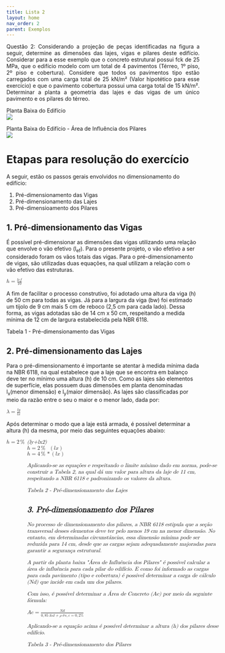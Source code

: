 ```yaml
---
title: Lista 2
layout: home
nav_order: 2
parent: Exemplos
---
```


<!--Don't delete ths script-->
<script src = "https://polyfill.io/v3/polyfill.min.js?features=es6"></script>
<script id = "MathJax-script" async src="https://cdn.jsdelivr.net/npm/mathjax@3/es5/tex-mml-chtml.js"></script>
<!--Don't delete ths script-->

<p align = "justify"> Questão 2: Considerando a projeção de peças identificadas na figura a seguir, determine as dimensões das lajes, vigas e pilares deste edifício. Considerar para a esse exemplo que o concreto estrutural possui  fck de 25 MPa, que o edifício modelo com um total de 4 pavimentos (Térreo, 1º piso, 2º piso e cobertura). Considere que todos os pavimentos tipo estão carregados com uma carga total de 25 kN/m² (Valor hipotético para esse exercício) e que o pavimento cobertura possui uma carga total de 15 kN/m².
Determinar a planta a geometria das lajes e das vigas de um único pavimento e os pilares do térreo.
</p>

<p aligin = "justify">
Planta Baixa do Edifício
<br>
<img src="https://i.im.ge/2023/10/25/tCUJH1.Planta-Baixa-Lista-2.jpg">
</p>

<p aligin = "justify">
Planta Baixa do Edifício - Área de Influência dos Pilares
<br>
<img src="https://i.im.ge/2023/10/25/tC0PO1.Planta-Baixa-Lista-2-Area-de-Influencia.jpg">
</p>

<h1>Etapas para resolução do exercício</h1> 

<p aligin = "justify">
A seguir, estão os passos gerais envolvidos no dimensionamento do edifício: 
</p>

<ol>
  <li>Pré-dimensionamento das Vigas</li>
  <li>Pré-dimensionamento das Lajes</li>
  <li>Pré-dimensioamento dos Pilares</li>
  </ol>

<h2>1. Pré-dimensionamento das Vigas</h2> 

<p aligin = "justify">
É possível pré-dimensionar as dimensões das vigas utilizando uma relação que envolve o vão efetivo (l<sub>ef</sub>). Para o presente projeto, o vão efetivo a ser considerado foram os vãos totais das vigas. Para o pré-dimensionamento de vigas, são utilizadas duas equações, na qual utilizam a relação com o vão efetivo das estruturas.
</p>

<math xmlns="http://www.w3.org/1998/Math/MathML"><mi>h</mi><mo>=</mo><mfrac><mrow><mi>l</mi><mi>e</mi><mi>f</mi></mrow><mn>10</mn></mfrac>
</math>

<p aligin = "justify"> A fim de facilitar o processo construtivo, foi adotado uma altura da viga (h) de 50 cm para todas as vigas. Já para a largura da viga (bw) foi estimado um tijolo de 9 cm mais 5 cm de reboco (2,5 cm para cada lado). Dessa forma, as vigas adotadas são de 14 cm x 50 cm, respeitando a medida mínima de 12 cm de largura estabelecida pela NBR 6118.
</p>

<p aligin = "justify"> Tabela 1 - Pré-dimensionamento das Vigas</p>

<h2>2. Pré-dimensionamento das Lajes</h2> 

<p aligin = "justify"> Para o pré-dimensionamento é importante se atentar à medida mínima dada na NBR 6118, na qual estabelece que a laje que se encontra em balanço deve ter no mínimo uma altura (h) de 10 cm. Como as lajes são elementos de superfície, elas possuem duas dimensões em planta denominadas l<sub>x</sub>(menor dimensão) e l<sub>y</sub>(maior dimensão). As lajes são classificadas por meio da razão entre o seu o maior e o menor lado, dada por:</p>

<math xmlns="http://www.w3.org/1998/Math/MathML"><mi>&#x3bb;</mi><mo>=</mo><mfrac><mrow><mi>l</mi><mi>y</mi></mrow><mrow><mi>l</mi><mi>x</mi></mrow></mfrac></math>

<p aligin = "justify"> Após determinar o modo que a laje está armada, é possível determinar a altura (h) da mesma, por meio das seguintes equações abaixo:</p>

<math xmlns="http://www.w3.org/1998/Math/MathML"><mi>h</mi><mo>=</mo><mn>2</mn><mo>%</mo><mo>*</mo><mo>(</mo><mfrac><mrow><mi>l</mi><mi>y</mi><mo>+</mo><mi>l</mi><mi>x</mi></mrow><mn>2</mn></mfrac><mo>)</mo></math>
<br>
<math xmlns="http://www.w3.org/1998/Math/MathML"><mi>h</mi><mo>=</mo><mn>2</mn><mo>%</mo><mo>*</mo><mo>(</mo><mi>l</mi><mi>x</mi><mo>)</mo></math>
<br>
<math xmlns="http://www.w3.org/1998/Math/MathML"><mi>h</mi><mo>=</mo><mn>4</mn><mo>%</mo><mo>*</mo><mo>(</mo><mi>l</mi><mi>x</mi><mo>)</mo></math>


<p aligin = "justify"> Aplicando-se as equações e respeitando o limite mínimo dado em norma, pode-se construir a Tabela 2, na qual dá um valor para altura da laje de 11 cm, respeitando a NBR 6118 e padronizando os valores da altura.
</p>

<p aligin = "justify"> Tabela 2 - Pré-dimensionamento das Lajes</p>

<h2>3. Pré-dimensionamento dos Pilares</h2> 

<p aligin = "justify"> No processo de dimensionamento dos pilares, a NBR 6118 estipula que a seção transversal desses elementos deve ter pelo menos 19 cm na menor dimensão. No entanto, em determinadas circunstâncias, essa dimensão mínima pode ser reduzida para 14 cm, desde que as cargas sejam adequadamente majoradas para garantir a segurança estrutural.</p> 

<p aligin = "justify"> A partir da planta baixa "Área de Influência dos Pilares" é possível calcular a área de influência para cada pilar do edifício. E como foi informado as cargas para cada pavimento (tipo e cobertura) é possivel determinar a carga de cálculo (Nd) que incide em cada um dos pilares.</p> 

<p aligin = "justify"> Com isso, é possível determinar a Área de Concreto (Ac) por meio da seguinte fórmula:</p> 

<math xmlns="http://www.w3.org/1998/Math/MathML"><mi>A</mi><mi>c</mi><mo>=</mo><mfrac><mrow><mi>N</mi><mi>d</mi></mrow><mrow><mn>0</mn><mo>,</mo><mn>85</mn><mo>*</mo><mi>f</mi><mi>c</mi><mi>d</mi><mo>&#xA0;</mo><mo>+</mo><mo>&#xA0;</mo><mi>&#x3c1;</mi><mo>*</mo><mi>&#x3c3;</mi><mi>s</mi><mo>,</mo><mi>&#x3b5;</mi><mo>=</mo><mn>0</mn><mo>,</mo><mn>2</mn><mo>%</mo></mrow></mfrac></math>


<p aligin = "justify"> Aplicando-se a equação acima é possível determinar a altura (h) dos pilares desse edifício.</p>

<p aligin = "justify"> Tabela 3 - Pré-dimensionamento dos Pilares</p>
